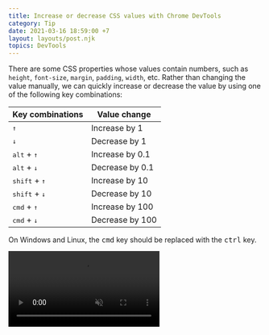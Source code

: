 ```yaml
---
title: Increase or decrease CSS values with Chrome DevTools
category: Tip
date: 2021-03-16 18:59:00 +7
layout: layouts/post.njk
topics: DevTools
---
```


There are some CSS properties whose values contain numbers, such as `height`, `font-size`, `margin`, `padding`, `width`, etc.
Rather than changing the value manually, we can quickly increase or decrease the value by using one of the following key combinations:

| Key combinations                | Value change    |
| ------------------------------- | --------------- |
| <kbd>↑</kbd>                    | Increase by 1   |
| <kbd>↓</kbd>                    | Decrease by 1   |
| <kbd>alt</kbd> + <kbd>↑</kbd>   | Increase by 0.1 |
| <kbd>alt</kbd> + <kbd>↓</kbd>   | Decrease by 0.1 |
| <kbd>shift</kbd> + <kbd>↑</kbd> | Increase by 10  |
| <kbd>shift</kbd> + <kbd>↓</kbd> | Decrease by 10  |
| <kbd>cmd</kbd> + <kbd>↑</kbd>   | Increase by 100 |
| <kbd>cmd</kbd> + <kbd>↓</kbd>   | Decrease by 100 |

On Windows and Linux, the <kbd>cmd</kbd> key should be replaced with the <kbd>ctrl</kbd> key.

<video loop muted controls>
    <source src="/img/increase-decrease-values-devtools.mp4" type="video/mp4">
</video>
